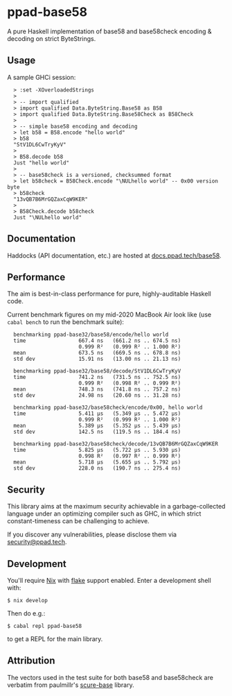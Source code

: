 # ppad-base58

A pure Haskell implementation of base58 and base58check encoding &
decoding on strict ByteStrings.

## Usage

A sample GHCi session:

```
  > :set -XOverloadedStrings
  >
  > -- import qualified
  > import qualified Data.ByteString.Base58 as B58
  > import qualified Data.ByteString.Base58Check as B58Check
  >
  > -- simple base58 encoding and decoding
  > let b58 = B58.encode "hello world"
  > b58
  "StV1DL6CwTryKyV"
  >
  > B58.decode b58
  Just "hello world"
  >
  > -- base58check is a versioned, checksummed format
  > let b58check = B58Check.encode "\NULhello world" -- 0x00 version byte
  > b58check
  "13vQB7B6MrGQZaxCqW9KER"
  >
  > B58Check.decode b58check
  Just "\NULhello world"
```

## Documentation

Haddocks (API documentation, etc.) are hosted at
[docs.ppad.tech/base58](https://docs.ppad.tech/base58).

## Performance

The aim is best-in-class performance for pure, highly-auditable Haskell
code.

Current benchmark figures on my mid-2020 MacBook Air look like (use
`cabal bench` to run the benchmark suite):

```
  benchmarking ppad-base32/base58/encode/hello world
  time                 667.4 ns   (661.2 ns .. 674.5 ns)
                       0.999 R²   (0.999 R² .. 1.000 R²)
  mean                 673.5 ns   (669.5 ns .. 678.8 ns)
  std dev              15.91 ns   (13.00 ns .. 21.13 ns)

  benchmarking ppad-base32/base58/decode/StV1DL6CwTryKyV
  time                 741.2 ns   (731.5 ns .. 752.5 ns)
                       0.999 R²   (0.998 R² .. 0.999 R²)
  mean                 748.3 ns   (741.8 ns .. 757.2 ns)
  std dev              24.98 ns   (20.60 ns .. 31.28 ns)

  benchmarking ppad-base32/base58check/encode/0x00, hello world
  time                 5.411 μs   (5.349 μs .. 5.472 μs)
                       0.999 R²   (0.999 R² .. 1.000 R²)
  mean                 5.389 μs   (5.352 μs .. 5.439 μs)
  std dev              142.5 ns   (119.5 ns .. 184.4 ns)

  benchmarking ppad-base32/base58check/decode/13vQB7B6MrGQZaxCqW9KER
  time                 5.825 μs   (5.722 μs .. 5.930 μs)
                       0.998 R²   (0.997 R² .. 0.999 R²)
  mean                 5.718 μs   (5.655 μs .. 5.792 μs)
  std dev              228.0 ns   (190.7 ns .. 275.4 ns)
```

## Security

This library aims at the maximum security achievable in a
garbage-collected language under an optimizing compiler such as GHC, in
which strict constant-timeness can be challenging to achieve.

If you discover any vulnerabilities, please disclose them via
security@ppad.tech.

## Development

You'll require [Nix][nixos] with [flake][flake] support enabled. Enter a
development shell with:

```
$ nix develop
```

Then do e.g.:

```
$ cabal repl ppad-base58
```

to get a REPL for the main library.

## Attribution

The vectors used in the test suite for both base58
and base58check are verbatim from paulmillr's
[scure-base](https://github.com/paulmillr/scure-base) library.

[nixos]: https://nixos.org/
[flake]: https://nixos.org/manual/nix/unstable/command-ref/new-cli/nix3-flake.html
